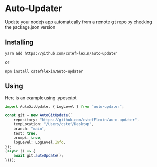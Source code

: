 # Auto-Updater

Update your nodejs app automatically from a remote git repo by checking the package.json version


## Installing 

```
yarn add https://github.com/cstefFlexin/auto-updater
```
or 
```
npm install cstefFlexin/auto-updater
```


## Using

Here is an example using typescript

```ts
import AutoGitUpdate, { LogLevel } from "auto-updater";

const git = new AutoGitUpdate({
    repository: "https://github.com/cstefFlexin/auto-updater",
    tempLocation: "/Users/cstef/Desktop",
    branch: "main",
    test: true,
    prompt: true,
    logLevel: LogLevel.Info,
});
(async () => {
    await git.autoUpdate();
})();
```
